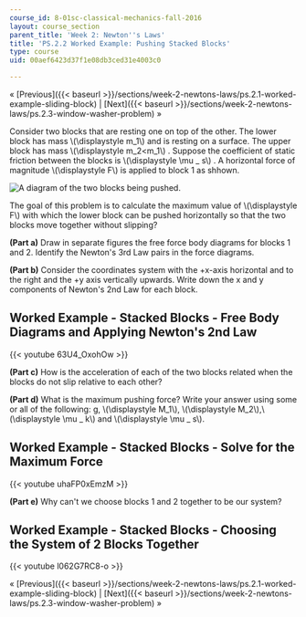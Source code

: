 ```yaml
---
course_id: 8-01sc-classical-mechanics-fall-2016
layout: course_section
parent_title: 'Week 2: Newton''s Laws'
title: 'PS.2.2 Worked Example: Pushing Stacked Blocks'
type: course
uid: 00aef6423d37f1e08db3ced31e4003c0

---
```


« [Previous]({{< baseurl >}}/sections/week-2-newtons-laws/ps.2.1-worked-example-sliding-block) | [Next]({{< baseurl >}}/sections/week-2-newtons-laws/ps.2.3-window-washer-problem) »

Consider two blocks that are resting one on top of the other. The lower block has mass \\(\\displaystyle m\_1\\) and is resting on a surface. The upper block has mass \\(\\displaystyle m\_2<m\_1\\) . Suppose the coefficient of static friction between the blocks is \\(\\displaystyle \\mu \_ s\\) . A horizontal force of magnitude \\(\\displaystyle F\\) is applied to block 1 as shhown.

![A diagram of the two blocks being pushed.](/coursemedia/8-01sc-classical-mechanics-fall-2016/9af7d45fedb623eee81e08b6e024979f_week2ps3_1a.svg)

The goal of this problem is to calculate the maximum value of \\(\\displaystyle F\\) with which the lower block can be pushed horizontally so that the two blocks move together without slipping?

**(Part a)** Draw in separate figures the free force body diagrams for blocks 1 and 2. Identify the Newton's 3rd Law pairs in the force diagrams.

**(Part b)** Consider the coordinates system with the +x-axis horizontal and to the right and the +y axis vertically upwards. Write down the x and y components of Newton's 2nd Law for each block.

Worked Example - Stacked Blocks - Free Body Diagrams and Applying Newton's 2nd Law
----------------------------------------------------------------------------------

{{< youtube 63U4_OxohOw >}}

**(Part c)** How is the acceleration of each of the two blocks related when the blocks do not slip relative to each other?

**(Part d)** What is the maximum pushing force? Write your answer using some or all of the following: g, \\(\\displaystyle M\_1\\), \\(\\displaystyle M\_2\\),\\(\\displaystyle \\mu \_ k\\) and \\(\\displaystyle \\mu \_ s\\).

Worked Example - Stacked Blocks - Solve for the Maximum Force
-------------------------------------------------------------

{{< youtube uhaFP0xEmzM >}}

**(Part e)** Why can't we choose blocks 1 and 2 together to be our system?

Worked Example - Stacked Blocks - Choosing the System of 2 Blocks Together
--------------------------------------------------------------------------

{{< youtube l062G7RC8-o >}}

« [Previous]({{< baseurl >}}/sections/week-2-newtons-laws/ps.2.1-worked-example-sliding-block) | [Next]({{< baseurl >}}/sections/week-2-newtons-laws/ps.2.3-window-washer-problem) »
